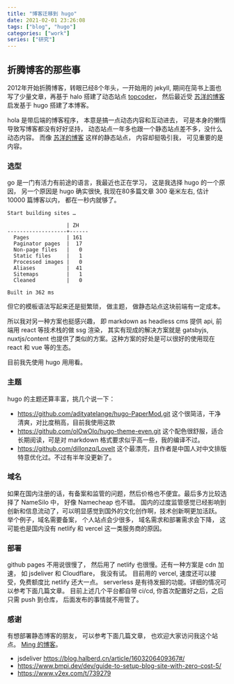 ```yaml
---
title: "博客迁移到 hugo"
date: 2021-02-01 23:26:08
tags: ["blog", "hugo"]
categories: ["work"]
series: ["研究"]
---
```


## 折腾博客的那些事

2012年开始折腾博客，转眼已经8个年头，一开始用的 jekyll, 期间在简书上面也写了少量文章，再基于 halo 搭建了动态站点 [topcoder](https://topcoder.club)， 
然后最近受 [苏洋的博客](https://soulteary.com/) 启发基于 hugo 搭建了本博客。

hola 是带后端的博客程序， 本意是搞一点动态内容和互动进去， 可是本身的懒惰导致写博客都没有好好坚持， 动态站点一年多也跟一个静态站点差不多，没什么动态内容。
而像 [苏洋的博客](https://soulteary.com/) 这样的静态站点， 内容却挺吸引我， 可见重要的是内容。

### 选型
go 是一门有活力有前途的语言，我最近也正在学习， 这是我选择 hugo 的一个原因， 另一个原因是 hugo 确实很快, 我现在80多篇文章 300 毫米左右, 估计 10000 篇博客以内， 都在一秒内就够了。

```shell
Start building sites … 

                   | ZH   
-------------------+------
  Pages            | 161  
  Paginator pages  |  17  
  Non-page files   |   0  
  Static files     |   1  
  Processed images |   0  
  Aliases          |  41  
  Sitemaps         |   1  
  Cleaned          |   0  

Built in 362 ms

```

但它的模板语法写起来还是挺繁琐， 做主题， 做静态站点这块前端有一定成本。

所以我对另一种方案也挺感兴趣， 即 markdown as headless cms 提供 api, 前端用 react 等技术栈的做 ssg 渲染， 其实有现成的解决方案就是 gatsbyjs,
nuxtjs/content 也提供了类似的方案。这种方案的好处是可以很好的使用现在 react 和 vue 等的生态。

目前我先使用 hugo 用用看。

### 主题
hugo 的主题还算丰富，挑几个说一下：
  
- https://github.com/adityatelange/hugo-PaperMod.git
  这个很简洁，干净清爽，对比度稍高，目前我使用这款
- https://github.com/olOwOlo/hugo-theme-even.git
  这个配色很舒服，适合长期阅读，可是对 markdown 格式要求似乎高一些，我的编译不过。
- https://github.com/dillonzq/LoveIt
  这个最漂亮，且作者是中国人对中文排版特意优化过。不过有半年没更新了。
  
### 域名
  如果在国内注册的话，有备案和监管的问题，然后价格也不便宜。最后多方比较选择了 NameSilo 中， 好像 Namecheap 也不错。
  国内的过度监管感觉已经影响到创新和信息流动了，可以明显感觉到国外的文化创作啊，技术创新啊更加活跃。
  举个例子，域名需要备案， 个人站点会少很多， 域名需求和部署需求会下降， 这可能也是国内没有 netlify 和 vercel 这一类服务商的原因。
  
### 部署
  github pages 不用说很慢了， 然后用了 netlify 也很慢。还有一种方案是 cdn 加速， 如 jsdeliver 和 Cloudflare， 我没有试。
  目前用的 vercel, 速度还可以接受，免费额度比 netlify 还大一点。 serverless 是有待发掘的功能。详细的情况可以参考下面几篇文章。
  目前上述几个平台都自带 ci/cd, 你首次配置好之后，之后只需 push 到仓库， 后面发布的事情就不用管了。

### 感谢
有想部署静态博客的朋友， 可以参考下面几篇文章， 也欢迎大家访问我这个站点。 [Ming 的博客](https://p2y.top)。
  * jsdeliver https://blog.halberd.cn/article/1603206409367#/
  * https://www.bmpi.dev/dev/guide-to-setup-blog-site-with-zero-cost-5/   
  * https://www.v2ex.com/t/739279

